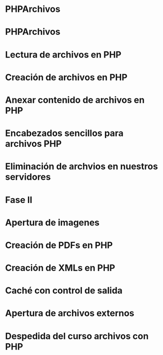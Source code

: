 # PHPArchivos
# PHPArchivos
# Lectura de archivos en PHP
# Creación de archivos en PHP
# Anexar contenido de archivos en PHP
# Encabezados sencillos para archivos PHP
# Eliminación de archvios en nuestros servidores
# Fase II
# Apertura de imagenes
# Creación de PDFs en PHP
# Creación de XMLs en PHP
# Caché con control de salida
# Apertura de archivos externos
# Despedida del curso archivos con PHP
